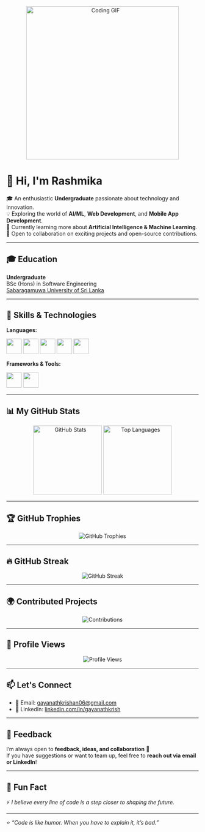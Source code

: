 <!-- Banner / GIF -->
<div align="center">
  <img src="https://media.giphy.com/media/qgQUggAC3Pfv687qPC/giphy.gif" width="400" alt="Coding GIF"/>
</div>

# 👋 Hi, I'm Rashmika  

🎓 An enthusiastic **Undergraduate** passionate about technology and innovation.  
💡 Exploring the world of **AI/ML**, **Web Development**, and **Mobile App Development**.  
🌱 Currently learning more about **Artificial Intelligence & Machine Learning**.  
🤝 Open to collaboration on exciting projects and open-source contributions.  

---

## 🎓 Education  

**Undergraduate**  
BSc (Hons) in Software Engineering  
[Sabaragamuwa University of Sri Lanka](https://www.sab.ac.lk/)  

---

## 🚀 Skills & Technologies  

**Languages:**  
<p>
  <img src="https://cdn.jsdelivr.net/gh/devicons/devicon/icons/java/java-original.svg" width="40" height="40"/>  
  <img src="https://cdn.jsdelivr.net/gh/devicons/devicon/icons/python/python-original.svg" width="40" height="40"/>  
  <img src="https://cdn.jsdelivr.net/gh/devicons/devicon/icons/javascript/javascript-original.svg" width="40" height="40"/>  
  <img src="https://cdn.jsdelivr.net/gh/devicons/devicon/icons/html5/html5-original.svg" width="40" height="40"/>  
  <img src="https://cdn.jsdelivr.net/gh/devicons/devicon/icons/css3/css3-original.svg" width="40" height="40"/>  
</p>

**Frameworks & Tools:**  
<p>
  <img src="https://cdn.jsdelivr.net/gh/devicons/devicon/icons/react/react-original.svg" width="40" height="40"/>  
  <img src="https://cdn.jsdelivr.net/gh/devicons/devicon/icons/nodejs/nodejs-original.svg" width="40" height="40"/>  
</p>

---

## 📊 My GitHub Stats  

<p align="center">
  <img src="https://github-readme-stats.vercel.app/api?username=GKR21&show_icons=true&theme=tokyonight" alt="GitHub Stats" height="180"/>
  <img src="https://github-readme-stats.vercel.app/api/top-langs/?username=GKR21&layout=compact&theme=tokyonight" alt="Top Languages" height="180"/>
</p>

---

## 🏆 GitHub Trophies  

<p align="center">
  <img src="https://github-profile-trophy.vercel.app/?username=GKR21&theme=algolia&margin-w=15&margin-h=15" alt="GitHub Trophies"/>
</p>

---

## 🔥 GitHub Streak  

<p align="center">
  <img src="https://streak-stats.demolab.com/?user=GKR21&theme=tokyonight" alt="GitHub Streak"/>
</p>

---

## 🌍 Contributed Projects  

<p align="center">
  <img src="https://github-contributor-stats.vercel.app/api?username=GKR21&limit=5&theme=tokyonight" alt="Contributions"/>
</p>

---

## 👀 Profile Views  

<p align="center">
  <img src="https://komarev.com/ghpvc/?username=GKR21&style=for-the-badge&color=blue" alt="Profile Views"/>
</p>

---

## 📫 Let's Connect  

- 📧 Email: [gayanathkrishan06@gmail.com](mailto:gayanathkrishan06@gmail.com)  
- 💼 LinkedIn: [linkedin.com/in/gayanathkrish](https://www.linkedin.com/in/gayanathkrish)  

---

## 💬 Feedback  

I’m always open to **feedback, ideas, and collaboration** 🤝  
If you have suggestions or want to team up, feel free to **reach out via email or LinkedIn**!  

---

## 🌟 Fun Fact  

⚡ *I believe every line of code is a step closer to shaping the future.*  

---

⭐️ *“Code is like humor. When you have to explain it, it’s bad.”*  
